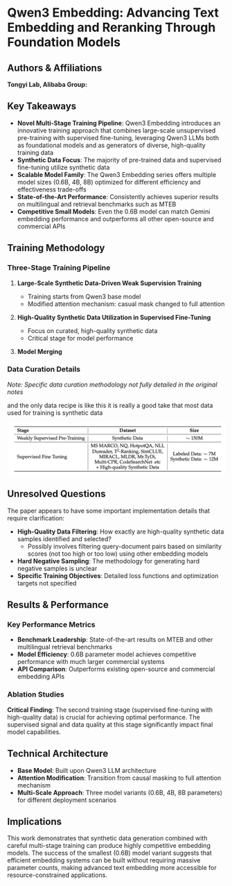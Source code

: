 # Qwen3 Embedding: Advancing Text Embedding and Reranking Through Foundation Models


## Authors & Affiliations

**Tongyi Lab, Alibaba Group:**

## Key Takeaways

- **Novel Multi-Stage Training Pipeline**: Qwen3 Embedding introduces an innovative training approach that combines large-scale unsupervised pre-training with supervised fine-tuning, leveraging Qwen3 LLMs both as foundational models and as generators of diverse, high-quality training data
- **Synthetic Data Focus**: The majority of pre-trained data and supervised fine-tuning utilize synthetic data
- **Scalable Model Family**: The Qwen3 Embedding series offers multiple model sizes (0.6B, 4B, 8B) optimized for different efficiency and effectiveness trade-offs
- **State-of-the-Art Performance**: Consistently achieves superior results on multilingual and retrieval benchmarks such as MTEB
- **Competitive Small Models**: Even the 0.6B model can match Gemini embedding performance and outperforms all other open-source and commercial APIs

## Training Methodology

### Three-Stage Training Pipeline

1. **Large-Scale Synthetic Data-Driven Weak Supervision Training**
   - Training starts from Qwen3 base model
   - Modified attention mechanism: casual mask changed to full attention

2. **High-Quality Synthetic Data Utilization in Supervised Fine-Tuning**
   - Focus on curated, high-quality synthetic data
   - Critical stage for model performance

3. **Model Merging**


### Data Curation Details

*Note: Specific data curation methodology not fully detailed in the original notes*

and the only data recipe is like this it is really a good take that most data used for training is synthetic data

![Qwen3 Data Recipe](../asset/qwendata.png)



## Unresolved Questions

The paper appears to have some important implementation details that require clarification:

- **High-Quality Data Filtering**: How exactly are high-quality synthetic data samples identified and selected? 
  - Possibly involves filtering query-document pairs based on similarity scores (not too high or too low) using other embedding models
- **Hard Negative Sampling**: The methodology for generating hard negative samples is unclear
- **Specific Training Objectives**: Detailed loss functions and optimization targets not specified

## Results & Performance

### Key Performance Metrics

- **Benchmark Leadership**: State-of-the-art results on MTEB and other multilingual retrieval benchmarks
- **Model Efficiency**: 0.6B parameter model achieves competitive performance with much larger commercial systems
- **API Comparison**: Outperforms existing open-source and commercial embedding APIs

### Ablation Studies

**Critical Finding**: The second training stage (supervised fine-tuning with high-quality data) is crucial for achieving optimal performance. The supervised signal and data quality at this stage significantly impact final model capabilities.

## Technical Architecture

- **Base Model**: Built upon Qwen3 LLM architecture
- **Attention Modification**: Transition from causal masking to full attention mechanism
- **Multi-Scale Approach**: Three model variants (0.6B, 4B, 8B parameters) for different deployment scenarios

## Implications

This work demonstrates that synthetic data generation combined with careful multi-stage training can produce highly competitive embedding models. The success of the smallest (0.6B) model variant suggests that efficient embedding systems can be built without requiring massive parameter counts, making advanced text embedding more accessible for resource-constrained applications.